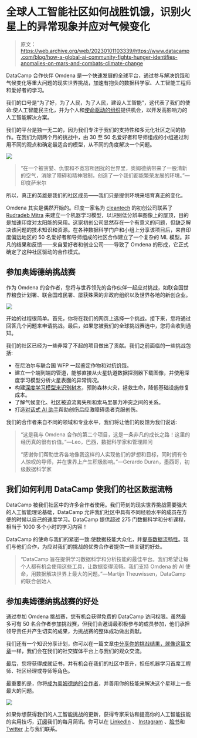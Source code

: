 # 全球人工智能社区如何战胜饥饿，识别火星上的异常现象并应对气候变化

> 原文：<https://web.archive.org/web/20230101103339/https://www.datacamp.com/blog/how-a-global-ai-community-fights-hunger-identifies-anomalies-on-mars-and-combats-climate-change>

DataCamp 合作伙伴 Omdena 是一个快速发展的全球平台，通过参与解决饥饿和气候变化等重大问题的现实世界挑战，加速有抱负的数据科学家、人工智能工程师和爱好者的学习。

我们的口号是“为了好，为了人民，为了人民，建设人工智能”，这代表了我们的使命:使人工智能民主化，并为个人和[使命驱动的组织](https://web.archive.org/web/20220705003436/https://omdena.com/ai-challenge/)提供机会，以开发高影响力的人工智能解决方案。

我们的平台是独一无二的，因为我们专注于我们的支持性和多元化社区之间的协作。在我们为期两个月的挑战中，由 30 至 50 名爱好者和导师组成的小组通过利用不同的观点和确定最适合的模型，从不同的角度解决一个问题。

[![](img/bb3607cae4b92eccd891e34dfa27ccf3.png)](https://web.archive.org/web/20220705003436/https://omdena.com/)

> “在一个被贪婪、仇恨和不宽容所困扰的世界里，奥姆德纳带来了一股清新的空气，消除了障碍和精神限制，创造了一个我们都能繁荣发展的环境。”—印度萨米尔

所以，真正的英雄是我们的社区成员——我们只是提供环境来培育真正的变化。

Omdena 其实是偶然开始的。印度一家名为 [cleantech](https://web.archive.org/web/20220705003436/https://www.cleantech.com/) 的初创公司联系了 [Rudradeb Mitra](https://web.archive.org/web/20220705003436/https://www.linkedin.com/in/mitrar/) 来建立一个机器学习模型，以识别低分辨率图像上的屋顶，目的是加速印度对太阳能的采用。这家初创公司显然存在一个有意义的问题，但缺乏解决该问题的技术知识和资源。在各种数据科学门户和小组上分享该项目后，来自印度偏远地区的 50 名爱好者和导师组成的社区合作建立了一个复杂的 ML 模型。非凡的结果和反馈——来自爱好者和创业公司——导致了 Omdena 的形成，它正式确定了这种社区驱动的合作模式。

## 参加奥姆德纳挑战赛

作为 Omdena 的合作者，您将与世界领先的合作伙伴一起应对挑战，如联合国世界粮食计划署、联合国难民署、屡获殊荣的非政府组织以及世界各地的新创企业。

[![](img/3609c2878cf9180e5faa6ba0e41d0913.png)](https://web.archive.org/web/20220705003436/https://omdena.com/)

开始的过程很简单。首先，你将在我们的网页上选择一个挑战。接下来，您将通过回答几个问题来申请挑战。最后，如果您被我们的全球挑战赛选中，您将会收到通知。

我们的社区已经为一些非常了不起的项目做出了贡献。我们之前面临的一些挑战包括:

*   在尼泊尔与联合国 WFP 一起鉴定作物和对抗饥饿。
*   建立一个端到端的管道，能够直接从火星轨道数据探测器下载图像，并使用深度学习模型分析火星表面的异常情况。
*   构建[深度学习模型来识别树木](https://web.archive.org/web/20220705003436/https://omdena.com/trees/)，预防森林火灾，拯救生命，降低基础设施修复成本。
*   了解气候变化、社区被迫流离失所和索马里暴力冲突之间的关系。
*   打造[对话式 AI 助手](https://web.archive.org/web/20220705003436/https://medium.com/omdena/neural-transfer-learning-in-nlp-for-post-traumatic-stress-disorder-assessment-c173412a2394)帮助创伤后应激障碍患者克服创伤。

我们的合作者来自不同的领域和专业水平，我们将让他们的反馈为我们说话:

> “这是我与 Omdena 合作的第二个项目，这是一条非凡的成长之路！这里的经历真的很有价值。”—Leo，巴西，数据科学家和管理顾问
> 
> “感谢你们帮助世界各地像我这样的人实现他们的梦想和目标，同时拥有令人惊叹的导师，并在世界上产生积极影响。”—Gerardo Duran，墨西哥，初级数据科学家

## 我们如何利用 DataCamp 使我们的社区数据流畅

DataCamp 被我们社区中的许多合作者使用。我们苛刻的现实世界挑战需要强大的人工智能理论基础，DataCamp 允许我们社区中具有不同经验水平的成员在方便的时候以自己的速度学习。DataCamp 提供超过 275 门数据科学和分析课程，相当于 1000 多个小时的学习内容！

DataCamp 的使命与我们的紧密一致:使数据技能大众化，并[提高数据流畅性](https://web.archive.org/web/20220705003436/https://www.datacamp.com/resources/whitepapers/what-data-fluency-looks-like)。我们与他们合作，为应对我们的挑战的优秀合作者提供一些关键的好处。

> “DataCamp 旨在提供学习数据科学和分析技能的最佳平台。我们希望让每个人都有机会使用这些工具，让数据变得流畅。我们支持 Omdena 的 AI 使命，用数据解决世界上最大的问题。”—Martijn Theuwissen，DataCamp 的联合创始人

## 参加奥姆德纳挑战赛的好处

通过参加 Omdena 挑战赛，您有机会获得免费的 DataCamp 访问权限。虽然最多可有 50 名合作者参加挑战赛，但我们会邀请最积极参与的成员参加，他们承担领导责任并产生切实的成果，为挑战赛的整体成功做出贡献。

我们还有一个知识分享计划，你可以在一篇文章[中分享你的挑战结果，就像这篇文章](https://web.archive.org/web/20220705003436/https://medium.com/omdena/neural-transfer-learning-in-nlp-for-post-traumatic-stress-disorder-assessment-c173412a2394)一样，我们会在我们的社交媒体平台上与我们的观众交流。

最后，您将获得成就证书，并有机会在我们的社区中晋升，担任机器学习首席工程师、社区经理或导师等角色。

最重要的是，你将[成为奥姆德纳的合作者](https://web.archive.org/web/20220705003436/https://omdena.com/our-projects/)，并善用你的技能来解决这个星球上一些最大的问题。

[![](img/73db5df1f7aae7bce4f2cf0e53cad363.png)](https://web.archive.org/web/20220705003436/https://omdena.com/)

如果你想获得我们的人工智能挑战的更新，获得专家采访和提高你的人工智能技能的实用技巧，[订阅](https://web.archive.org/web/20220705003436/http://eepurl.com/gto7Xn?source=post_page---------------------------)我们的每月简讯。你可以在 [LinkedIn](https://web.archive.org/web/20220705003436/https://www.linkedin.com/company/14052175?source=post_page---------------------------) 、 [Instagram](https://web.archive.org/web/20220705003436/https://www.instagram.com/omdenaglobal/) 、[脸书](https://web.archive.org/web/20220705003436/https://web.facebook.com/OmdenaAI/?source=post_page---------------------------)和 [Twitter](https://web.archive.org/web/20220705003436/https://twitter.com/OmdenaAI?source=post_page---------------------------) 上与我们联系。